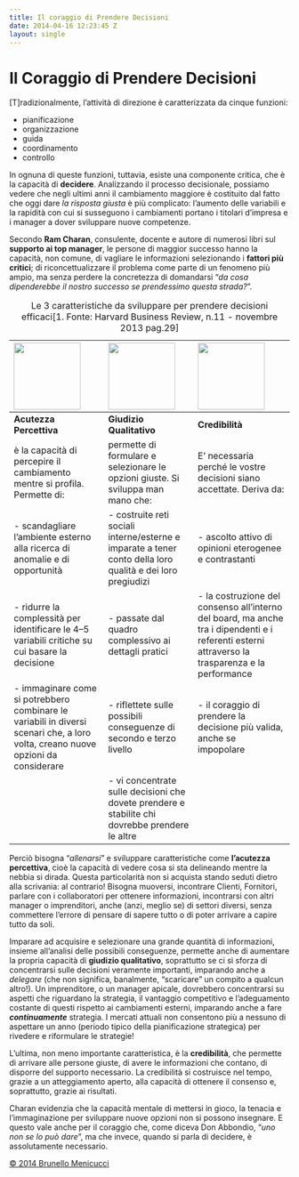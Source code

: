 ```yaml
---
title: Il coraggio di Prendere Decisioni
date: 2014-04-16 12:23:45 Z
layout: single
---
```


<h1>Il Coraggio di Prendere Decisioni</h1>
<span class="firstcharacter">[T]</span>radizionalmente, l’attività di direzione è caratterizzata da cinque funzioni:
<ul>
	<li>pianificazione</li>
	<li>organizzazione</li>
	<li>guida</li>
	<li>coordinamento</li>
	<li>controllo</li>
</ul>
In ognuna di queste funzioni, tuttavia, esiste una componente critica, che è la capacità di <strong>decidere</strong>. Analizzando il processo decisionale, possiamo vedere che negli ultimi anni il cambiamento maggiore è costituito dal fatto che oggi dare <em>la risposta giusta</em> è più complicato: l’aumento delle variabili e la rapidità con cui si susseguono i cambiamenti portano i titolari d’impresa e i manager a dover sviluppare nuove competenze.

Secondo <strong>Ram Charan</strong>, consulente, docente e autore di numerosi libri sul <strong>supporto ai top manager</strong>, le persone di maggior successo hanno la capacità, non comune, di vagliare le informazioni selezionando i <strong>fattori più critici</strong>; di riconcettualizzare il problema come parte di un fenomeno più ampio, ma senza perdere la concretezza di domandarsi “<em>da cosa dipenderebbe il nostro successo se prendessimo questa strada?</em>”.
<table><caption id="le3caratteristichedasviluppareperprenderedecisioniefficaci">Le 3 caratteristiche da sviluppare per prendere decisioni efficaci[1. Fonte: Harvard Business Review, n.11 - novembre 2013 pag.29] <colgroup> <col style="text-align: left;" /> <col style="text-align: left;" /> <col style="text-align: left;" /> </colgroup>
<thead>
<tr>
<th style="text-align: left;"><img alt="" src="https://dl.dropboxusercontent.com/u/312263/%7EWeb%20Images/1.png" width="120px" align="center" /></th>
<th style="text-align: left;"><img alt="" src="https://dl.dropboxusercontent.com/u/312263/%7EWeb%20Images/2.png" width="120px" align="center" /></th>
<th style="text-align: left;"><img alt="" src="https://dl.dropboxusercontent.com/u/312263/%7EWeb%20Images/3.png" width="120px" align="center" /></th>
</tr>
</thead>
<tbody>
<tr>
<td style="text-align: left;"><strong>Acutezza Percettiva</strong></td>
<td style="text-align: left;"><strong>Giudizio Qualitativo</strong></td>
<td style="text-align: left;"><strong>Credibilità</strong></td>
</tr>
<tr>
<td style="text-align: left;">è la capacità di percepire il cambiamento mentre si profila. Permette di:</td>
<td style="text-align: left;">permette di formulare e selezionare le opzioni giuste. Si sviluppa man mano che:</td>
<td style="text-align: left;">E’ necessaria perché le vostre decisioni siano accettate. Deriva da:</td>
</tr>
<tr>
<td style="text-align: left;">- scandagliare l’ambiente esterno alla ricerca di anomalie e di opportunità</td>
<td style="text-align: left;">- costruite reti sociali interne/esterne e imparate a tener conto della loro qualità e dei loro pregiudizi</td>
<td style="text-align: left;">- ascolto attivo di opinioni eterogenee e contrastanti</td>
</tr>
<tr>
<td style="text-align: left;">- ridurre la complessità per identificare le 4–5 variabili critiche su cui basare la decisione</td>
<td style="text-align: left;">- passate dal quadro complessivo ai dettagli pratici</td>
<td style="text-align: left;">- la costruzione del consenso all’interno del board, ma anche tra i dipendenti e i referenti esterni attraverso la trasparenza e la performance</td>
</tr>
<tr>
<td style="text-align: left;">- immaginare come si potrebbero combinare le variabili in diversi scenari che, a loro volta, creano nuove opzioni da considerare</td>
<td style="text-align: left;">- riflettete sulle possibili conseguenze di secondo e terzo livello</td>
<td style="text-align: left;">- il coraggio di prendere la decisione più valida, anche se impopolare</td>
</tr>
<tr>
<td style="text-align: left;"></td>
<td style="text-align: left;">- vi concentrate sulle decisioni che dovete prendere e stabilite chi dovrebbe prendere le altre</td>
<td style="text-align: left;"></td>
</tr>
</tbody>
</table>
Perciò bisogna “<em>allenarsi</em>” e sviluppare caratteristiche come <strong>l’acutezza percettiva</strong>, cioè la capacità di vedere cosa si sta delineando mentre la nebbia si dirada. Questa particolarità non si acquista stando seduti dietro alla scrivania: al contrario! Bisogna muoversi, incontrare Clienti, Fornitori, parlare con i collaboratori per ottenere informazioni, incontrarsi con altri manager o imprenditori, anche (anzi, meglio se) di settori diversi, senza commettere l’errore di pensare di sapere tutto o di poter arrivare a capire tutto da soli.

Imparare ad acquisire e selezionare una grande quantità di informazioni, insieme all’analisi delle possibili conseguenze, permette anche di aumentare la propria capacità di <strong>giudizio qualitativo</strong>, soprattutto se ci si sforza di concentrarsi sulle decisioni veramente importanti, imparando anche a <em>delegare</em> (che non significa, banalmente, “scaricare” un compito a qualcun altro!). Un imprenditore, o un manager apicale, dovrebbero concentrarsi su aspetti che riguardano la strategia, il vantaggio competitivo e l’adeguamento costante di questi rispetto ai cambiamenti esterni, imparando anche a fare <strong><em>continuamente</em></strong> strategia. I mercati attuali non consentono più a nessuno di aspettare un anno (periodo tipico della pianificazione strategica) per rivedere e riformulare le strategie!

L’ultima, non meno importante caratteristica, è la <strong>credibilità</strong>, che permette di arrivare alle persone giuste, di avere le informazioni che contano, di disporre del supporto necessario. La credibilità si costruisce nel tempo, grazie a un atteggiamento aperto, alla capacità di ottenere il consenso e, soprattutto, grazie ai risultati.

Charan evidenzia che la capacità mentale di mettersi in gioco, la tenacia e l’immaginazione per sviluppare nuove opzioni non si possono insegnare. E questo vale anche per il coraggio che, come diceva Don Abbondio, “<em>uno non se lo può dare</em>”, ma che invece, quando si parla di decidere, è assolutamente necessario.

<a href="http://www.blackstarconsulting.it">© 2014 Brunello Menicucci</a>